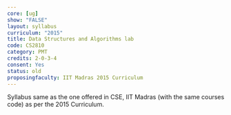 ```yaml
---
core: [ug]
show: "FALSE"
layout: syllabus
curriculum: "2015"
title: Data Structures and Algorithms lab
code: CS2810
category: PMT
credits: 2-0-3-4
consent: Yes
status: old
proposingfaculty: IIT Madras 2015 Curriculum
---
```

Syllabus same as the one offered in CSE, IIT Madras (with the same courses code) as per the 2015 Curriculum.
